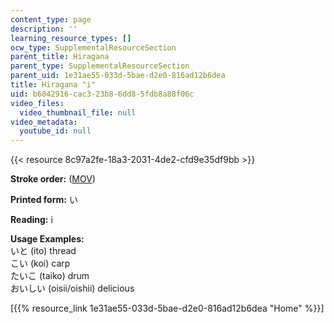 ```yaml
---
content_type: page
description: ''
learning_resource_types: []
ocw_type: SupplementalResourceSection
parent_title: Hiragana
parent_type: SupplementalResourceSection
parent_uid: 1e31ae55-033d-5bae-d2e0-816ad12b6dea
title: Hiragana "i"
uid: b6042916-cac3-23b8-6dd8-5fdb8a88f06c
video_files:
  video_thumbnail_file: null
video_metadata:
  youtube_id: null
---
```


{{< resource 8c97a2fe-18a3-2031-4de2-cfd9e35df9bb >}}

**Stroke order:** ([MOV](http://www.archive.org/download/MITRES21F.01S10_HIRAGANA_CHARACTERS/0404.mov))

**Printed form:** い

**Reading:** i

**Usage Examples:**  
いと (ito) thread  
こい (koi) carp  
たいこ (taiko) drum  
おいしい (oisii/oishii) delicious

  
\[{{% resource_link 1e31ae55-033d-5bae-d2e0-816ad12b6dea "Home" %}}\]